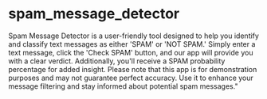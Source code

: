 # spam_message_detector
Spam Message Detector is a user-friendly tool designed to help you identify and classify text messages as either 'SPAM' or 'NOT SPAM.' Simply enter a text message, click the 'Check SPAM' button, and our app will provide you with a clear verdict. Additionally, you'll receive a SPAM probability percentage for added insight. Please note that this app is for demonstration purposes and may not guarantee perfect accuracy. Use it to enhance your message filtering and stay informed about potential spam messages."





